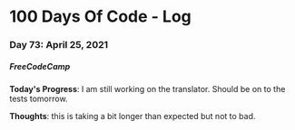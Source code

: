 # 100 Days Of Code - Log
### Day 73: April 25, 2021
##### FreeCodeCamp 

**Today's Progress**: I am still working on the translator. Should be on to the tests tomorrow.

**Thoughts**: this is taking a bit longer than expected but not to bad.